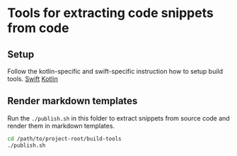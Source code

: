 # Tools for extracting code snippets from code

## Setup

Follow the kotlin-specific and swift-specific instruction how to setup build tools. 
[Swift](swift-extractor/README.md)
[Kotlin](kotlin-extractor/README.md)

## Render markdown templates

Run the `./publish.sh` in this folder to extract snippets from source code and render them in markdown templates.

```bash
cd /path/to/project-root/build-tools
./publish.sh
```

